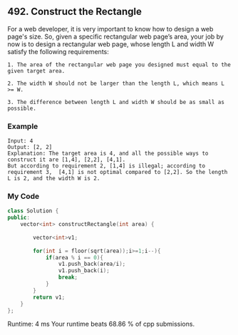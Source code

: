 ## 492. Construct the Rectangle
For a web developer, it is very important to know how to design a web page's size. So, given a specific rectangular web page’s area, your job by now is to design a rectangular web page, whose length L and width W satisfy the following requirements:

```
1. The area of the rectangular web page you designed must equal to the given target area.

2. The width W should not be larger than the length L, which means L >= W.

3. The difference between length L and width W should be as small as possible.
```

### Example
```
Input: 4
Output: [2, 2]
Explanation: The target area is 4, and all the possible ways to construct it are [1,4], [2,2], [4,1]. 
But according to requirement 2, [1,4] is illegal; according to requirement 3,  [4,1] is not optimal compared to [2,2]. So the length L is 2, and the width W is 2.
```

### My Code
```c++
class Solution {
public:
    vector<int> constructRectangle(int area) {
        
        vector<int>v1;
        
        for(int i = floor(sqrt(area));i>=1;i--){
            if(area % i == 0){
                v1.push_back(area/i);
                v1.push_back(i);
                break;
            }
        }
        return v1;
    }
};
```

Runtime: 4 ms 
Your runtime beats 68.86 % of cpp submissions.


